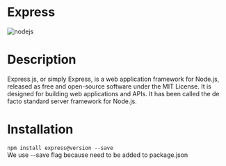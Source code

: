 # Express
![nodejs](https://www.brainvire.com/wp-content/uploads/Express.JS-%E2%80%93-An-Ideal-Node.JS-Framework-to-develop-Enterprise-Web-Applications.jpg)

# Description

Express.js, or simply Express, is a web application framework for Node.js, released as free and open-source software under the MIT License. It is designed for building web applications and APIs. It has been called the de facto standard server framework for Node.js.

# Installation

<code>npm install express@version --save</code>
<br>
We use --save flag because need to be added to package.json